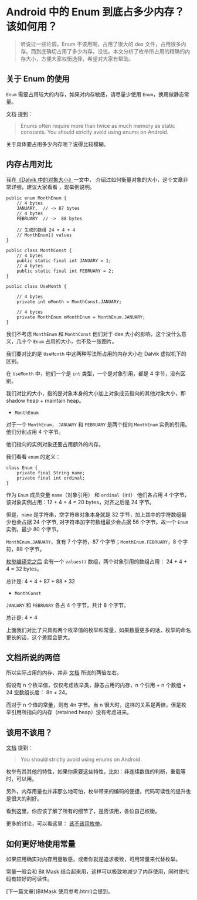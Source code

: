 # Android 中的 Enum 到底占多少内存？该如何用？

> 听说过一些论调，Enum 不该用啊，占用了很大的 dex 文件，占用很多内存。而到底确切占用了多少内存，没说。本文分析了枚举所占用的精确的内存大小，方便大家权衡选择，希望对大家有帮助。

## 关于 Enum 的使用

`Enum` 需要占用较大的内存，如果对内存敏感，请尽量少使用 `Enum`，换用做静态常量。

文档 提到：

> Enums often require more than twice as much memory as static constants. You should strictly avoid using enums on Android.

关于具体要占用多少内存呢？说得比较模糊。

## 内存占用对比

我在[《Dalvik 中的对象大小》](http://www.liaohuqiu.net/posts/android-object-size-dalvik/)一文中， 介绍过如何衡量对象的大小，这个文章非常详细，建议大家看看 ，现举例说明。

```
public enum MonthEnum {
    // 4 bytes
    JANUARY,  // -> 87 bytes
    // 4 bytes
    FEBRUARY  // ->  88 bytes

    // 生成的数组 24 + 4 + 4
    // MonthEnum[] values
}

public class MonthConst {
    // 4 bytes
    public static final int JANUARY = 1;
    // 4 bytes
    public static final int FEBRUARY = 2;
}

public class UseMonth {

    // 4 bytes
    private int mMonth = MonthConst.JANUARY;

    // 4 bytes
    private MonthEnum mMonthEnum = MonthEnum.JANUARY;
}
```

我们不考虑 `MonthEnum` 和 `MonthConst` 他们对于 dex 大小的影响，这个没什么意义，几十个 `Enum` 占用的大小，也不及一张图片。

我们要对比的是 `UseMonth` 中这两种写法所占用的内存大小在 Dalvik 虚拟机下的区别。

在 `UseMonth` 中，他们一个是 `int` 类型，一个是对象引用，都是 4 字节，没有区别。

我们对比的大小，指的是对象本身的大小加上对象成员指向的其他对象大小，即 shadow heap + maintain heap。

- `MonthEnum`

对于一个 `MonthEnum`， `JANUARY` 和 `FEBRUARY` 是两个指向 `MonthEnum` 实例的引用。他们分别占用 4 个字节。

他们指向的实例对象还要占用额外的内存。

我们看看 `enum` 的定义：

```
class Enum {
    private final String name;
    private final int ordinal;
}
```

作为 `Enum` 成员变量 `name`（对象引用） 和 `ordinal`（int） 他们各占用 4 个字节，该对象实例占用：12 + 4 + 4 = 20 bytes，对齐之后是 24 字节。

但是，`name` 是字符串，空字符串对象本身就是 32 字节，加上其中的字符数组最少也会占据 24 个字节, 对字符串加字符数组最少会占据 56 个字节。故一个 `Enum` 实例，最少 80 个字节。

`MonthEnum.JANUARY`，含有 7 个字符，87 个字节；`MonthEnum.FEBRUARY`，8 个字符，88 个字节。

[枚举编译完之后](http://stackoverflow.com/questions/143285/how-much-memory-do-enums-take) 会有一个 `values()` 数组，两个对象引用的数组占用： 24 + 4 + 4 = 32 bytes。

总计是: 4 + 4 + 87 + 88 + 32

- `MonthConst`

`JANUARY` 和 `FEBRUARY` 各占 4 个字节。共计 8 个字节。

总计是: 4 + 4

上面我们对比了只具有两个枚举值的枚举和常量，如果数量更多的话，枚举的命名更长的话，这个差距会更大。

## 文档所说的两倍

所以实际占用的内存，并非 [文档](http://developer.android.com/training/articles/memory.html#Overhead) 所说的两倍左右。

假设有 n 个枚举值，仅仅考虑枚举类，静态占用的内存，n 个引用 + n 个数组 + 24 空数组长度： 8n + 24。

而对于 n 个值的常量，则有 4n 字节。当 n 很大时，这样的关系是两倍，但是枚举引用所指向的内存（retained heap）没有考虑进来。

## 该用不该用？

[文档](http://developer.android.com/training/articles/memory.html#Overhead) 提到：

> You should strictly avoid using enums on Android.

枚举有其其他的特性，如果你需要这些特性，比如：非连续数值的判断，重载等时，可以用。

另外，内存用量也并非那么地可怕，枚举带来的编码的便捷，代码可读性的提升也是很大的利好。

看到这里，你应该了解了所有的细节了，是否该用，各位自己权衡。

更多的讨论，可以看这里： [该不该用枚举](http://stackoverflow.com/questions/29183904/should-i-strictly-avoid-using-enums-on-android)。

## 如何更好地使用常量

如果应用确实对内存用量敏感，或者你就是追求极致，可用常量来代替枚举。

常量一般会和 Bit Mask 结合起来用，这样可以极致地减少了内存使用，同时使代码有较好的可读性。

[下一篇文章](BitMask 使用参考.html)会提到。